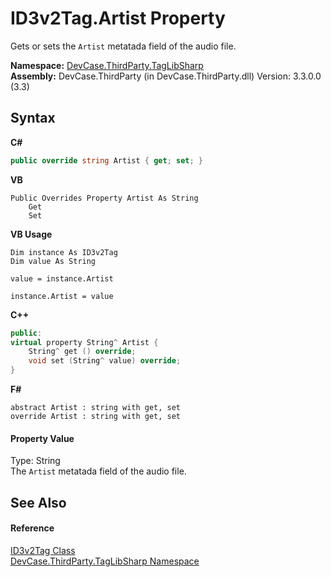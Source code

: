 # ID3v2Tag.Artist Property 
 

Gets or sets the `Artist` metatada field of the audio file.

**Namespace:**&nbsp;<a href="N_DevCase_ThirdParty_TagLibSharp">DevCase.ThirdParty.TagLibSharp</a><br />**Assembly:**&nbsp;DevCase.ThirdParty (in DevCase.ThirdParty.dll) Version: 3.3.0.0 (3.3)

## Syntax

**C#**<br />
``` C#
public override string Artist { get; set; }
```

**VB**<br />
``` VB
Public Overrides Property Artist As String
	Get
	Set
```

**VB Usage**<br />
``` VB Usage
Dim instance As ID3v2Tag
Dim value As String

value = instance.Artist

instance.Artist = value
```

**C++**<br />
``` C++
public:
virtual property String^ Artist {
	String^ get () override;
	void set (String^ value) override;
}
```

**F#**<br />
``` F#
abstract Artist : string with get, set
override Artist : string with get, set
```


#### Property Value
Type: String<br />The `Artist` metatada field of the audio file.

## See Also


#### Reference
<a href="T_DevCase_ThirdParty_TagLibSharp_ID3v2Tag">ID3v2Tag Class</a><br /><a href="N_DevCase_ThirdParty_TagLibSharp">DevCase.ThirdParty.TagLibSharp Namespace</a><br />
